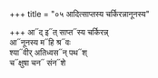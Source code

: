 +++
title = "०५ आदित्साप्तस्य चर्किरन्नानूनस्य"

+++
आ᳓द् इ᳓त् साप्त᳓स्य चर्किरन्न्  
आ᳓नूनस्य म᳓हि श्र᳓वः  
श्या᳓वीर् अतिध्वस᳓न् पथ᳓श्  
च᳓क्षुषा चन᳓ संन᳓शे